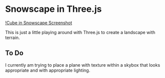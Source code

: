 # Snowscape in Three.js

[!Cube in Snowscape Screenshot](/public/Screenshot%202024-11-28%20232912.png)

This is just a little playing around with Three.js to create a landscape with terrain. 

## To Do

I currently am trying to place a plane with texture within a skybox that looks appropriate and with appropriate lighting. 